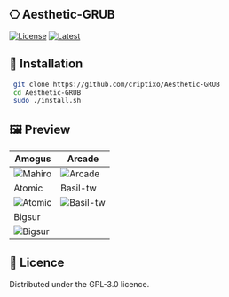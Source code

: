 ## ⎔ Aesthetic-GRUB

[![License](https://img.shields.io/badge/Licence-GPLv3-green.svg)](LICENSE)
[![Latest](https://img.shields.io/badge/Download-latest-blue)](https://github.com/criptixo/Aesthetic-GRUB)

## 🚀 Installation

```bash
 git clone https://github.com/criptixo/Aesthetic-GRUB
 cd Aesthetic-GRUB
 sudo ./install.sh
```
## 🖼 Preview

| Amogus                                                       | Arcade                                                   |
| ------------------------------------------------------------ | ------------------------------------------------------------ |
| ![Mahiro](placeholder.jpg) | ![Arcade](placeholder.jpg) |
| Atomic                                                   | Basil-tw                                                |
| ![Atomic](placeholder.jpg) | ![Basil-tw](placeholder.jpg) |
| Bigsur                                                       |                                                              |
| ![Bigsur](placeholder.jpg) |                                                              |

## 📜 Licence

Distributed under the GPL-3.0 licence.